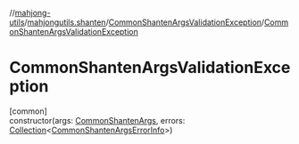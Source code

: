 //[mahjong-utils](../../../index.md)/[mahjongutils.shanten](../index.md)/[CommonShantenArgsValidationException](index.md)/[CommonShantenArgsValidationException](-common-shanten-args-validation-exception.md)

# CommonShantenArgsValidationException

[common]\
constructor(args: [CommonShantenArgs](../-common-shanten-args/index.md), errors: [Collection](https://kotlinlang.org/api/latest/jvm/stdlib/kotlin.collections/-collection/index.html)&lt;[CommonShantenArgsErrorInfo](../-common-shanten-args-error-info/index.md)&gt;)
